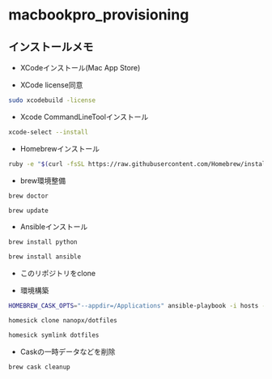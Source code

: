 # macbookpro_provisioning

## インストールメモ

- XCodeインストール(Mac App Store)

- XCode license同意
```bash
sudo xcodebuild -license
```

- Xcode CommandLineToolインストール
```bash
xcode-select --install
```

- Homebrewインストール
```bash
ruby -e "$(curl -fsSL https://raw.githubusercontent.com/Homebrew/install/master/install)"
```

- brew環境整備
```bash
brew doctor
```
```bash
brew update
```

- Ansibleインストール
```bash
brew install python
```
```bash
brew install ansible
```

- このリポジトリをclone

- 環境構築
```bash
HOMEBREW_CASK_OPTS="--appdir=/Applications" ansible-playbook -i hosts -vv localhost.yml
```
```bash
homesick clone nanopx/dotfiles
```
```bash
homesick symlink dotfiles
```

- Caskの一時データなどを削除
```bash
brew cask cleanup
```
